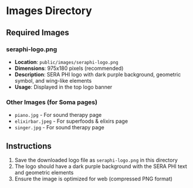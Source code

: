 # Images Directory

## Required Images

### seraphi-logo.png
- **Location**: `public/images/seraphi-logo.png`
- **Dimensions**: 975x180 pixels (recommended)
- **Description**: SERA PHI logo with dark purple background, geometric symbol, and wing-like elements
- **Usage**: Displayed in the top logo banner

### Other Images (for Soma pages)
- `piano.jpg` - For sound therapy page
- `elixirbar.jpeg` - For superfoods & elixirs page  
- `singer.jpg` - For sound therapy page

## Instructions
1. Save the downloaded logo file as `seraphi-logo.png` in this directory
2. The logo should have a dark purple background with the SERA PHI text and geometric elements
3. Ensure the image is optimized for web (compressed PNG format)
